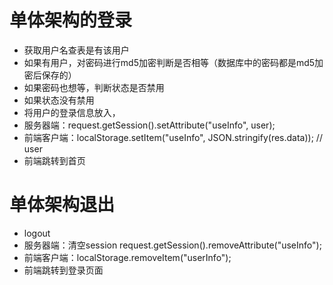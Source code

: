 # 单体架构的登录
- 获取用户名查表是有该用户
- 如果有用户，对密码进行md5加密判断是否相等（数据库中的密码都是md5加密后保存的）
- 如果密码也想等，判断状态是否禁用
- 如果状态没有禁用
- 将用户的登录信息放入，
- 服务器端：request.getSession().setAttribute("useInfo", user);
- 前端客户端：localStorage.setItem("useInfo", JSON.stringify(res.data)); // user
- 前端跳转到首页

# 单体架构退出
- logout
- 服务器端：清空session request.getSession().removeAttribute("useInfo");
- 前端客户端：localStorage.removeItem("userInfo");
- 前端跳转到登录页面
